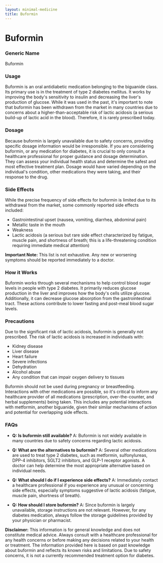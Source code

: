 ```yaml
---
layout: minimal-medicine
title: Buformin
---
```


# Buformin
### Generic Name
Buformin

### Usage
Buformin is an oral antidiabetic medication belonging to the biguanide class.  Its primary use is in the treatment of type 2 diabetes mellitus.  It works by improving the body's sensitivity to insulin and decreasing the liver's production of glucose.  While it was used in the past, it's important to note that buformin has been withdrawn from the market in many countries due to concerns about a higher-than-acceptable risk of lactic acidosis (a serious build-up of lactic acid in the blood).  Therefore, it is rarely prescribed today.


### Dosage
Because buformin is largely unavailable due to safety concerns, providing specific dosage information would be irresponsible.  If you are considering buformin, or any medication for diabetes, it is crucial to only consult a healthcare professional for proper guidance and dosage determination.  They can assess your individual health status and determine the safest and most effective treatment plan.  Dosage would have varied depending on the individual's condition, other medications they were taking, and their response to the drug.


### Side Effects
While the precise frequency of side effects for buformin is limited due to its withdrawal from the market, some commonly reported side effects included:

* Gastrointestinal upset (nausea, vomiting, diarrhea, abdominal pain)
* Metallic taste in the mouth
* Weakness
* Lactic acidosis (a serious but rare side effect characterized by fatigue, muscle pain, and shortness of breath; this is a life-threatening condition requiring immediate medical attention)

**Important Note:** This list is not exhaustive.  Any new or worsening symptoms should be reported immediately to a doctor.


### How it Works
Buformin works through several mechanisms to help control blood sugar levels in people with type 2 diabetes.  It primarily reduces glucose production in the liver and improves how the body's cells utilize glucose.  Additionally, it can decrease glucose absorption from the gastrointestinal tract.  These actions contribute to lower fasting and post-meal blood sugar levels.


### Precautions
Due to the significant risk of lactic acidosis, buformin is generally not prescribed.  The risk of lactic acidosis is increased in individuals with:

* Kidney disease
* Liver disease
* Heart failure
* Severe infections
* Dehydration
* Alcohol abuse
* Any condition that can impair oxygen delivery to tissues

Buformin should not be used during pregnancy or breastfeeding.  Interactions with other medications are possible, so it's critical to inform any healthcare provider of all medications (prescription, over-the-counter, and herbal supplements) being taken.  This includes any potential interactions with metformin, another biguanide, given their similar mechanisms of action and potential for overlapping side effects.


### FAQs

* **Q: Is buformin still available?**  A: Buformin is not widely available in many countries due to safety concerns regarding lactic acidosis.

* **Q: What are the alternatives to buformin?** A: Several other medications are used to treat type 2 diabetes, such as metformin, sulfonylureas, DPP-4 inhibitors, SGLT2 inhibitors, and GLP-1 receptor agonists. A doctor can help determine the most appropriate alternative based on individual needs.

* **Q:  What should I do if I experience side effects?** A:  Immediately contact a healthcare professional if you experience any unusual or concerning side effects, especially symptoms suggestive of lactic acidosis (fatigue, muscle pain, shortness of breath).

* **Q: How should I store buformin?** A:  Since buformin is largely unavailable, storage instructions are not relevant.  However, for any diabetes medication, always follow the storage guidelines provided by your physician or pharmacist.


**Disclaimer:** This information is for general knowledge and does not constitute medical advice.  Always consult with a healthcare professional for any health concerns or before making any decisions related to your health or treatment.  The information provided here is based on past knowledge about buformin and reflects its known risks and limitations.  Due to safety concerns, it is not a currently recommended treatment option for diabetes.
